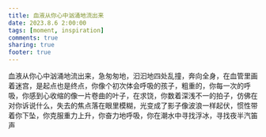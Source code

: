 ```yaml
---
title: 血液从你心中汹涌地流出来
date: 2023.8.6 2:00:00
tags: [moment, inspiration]
comments: true
sharing: true
footer: true
---
```

血液从你心中汹涌地流出来，急匆匆地，汩汩地四处乱撞，奔向全身，在血管里画着迷宫，是起点也是终点，你像个初次体会呼吸的孩子，粗重的，你每一次的呼吸，你感到心收缩的像一片卷曲的叶子，在求饶，你数着深浅不一的拍子，仿佛在对你诉说什么，失去的焦点落在眼里模糊，光变成了影子像波浪一样起伏，惯性带着你下坠，你克服重力上升，你奋力地呼吸，你在潮水中寻找浮冰，寻找夜半汽笛声


